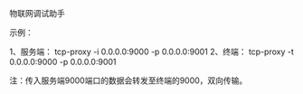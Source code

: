 
物联网调试助手

示例：

1、服务端：
  tcp-proxy -i 0.0.0.0:9000 -p 0.0.0.0:9001
2、终端：
  tcp-proxy -t 0.0.0.0:9000 -p 0.0.0.0:9001

注：传入服务端9000端口的数据会转发至终端的9000，双向传输。

